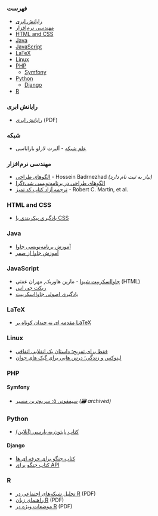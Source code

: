 ### فهرست

* [رایانش ابری](#%D8%B1%D8%A7%DB%8C%D8%A7%D9%86%D8%B4-%D8%A7%D8%A8%D8%B1%DB%8C)
* [مهندسی نرم‌افزار](#%D9%85%D9%87%D9%86%D8%AF%D8%B3%DB%8C-%D9%86%D8%B1%D9%85%E2%80%8C%D8%A7%D9%81%D8%B2%D8%A7%D8%B1)
* [HTML and CSS](#html-and-css)
* [Java](#java)
* [JavaScript](#javascript)
* [LaTeX](#latex)
* [Linux](#linux)
* [PHP](#php)
    * [Symfony](#symfony)
* [Python](#python)
    * [Django](#django)
* [R](#r)


### رایانش ابری

* [رایانش ابری](http://docs.occc.ir/books/Main%20Book-20110110_2.pdf) (PDF)


### شبکه

* [علم شبکه](http://networksciencebook.com) - آلبرت لازلو باراباسی


### مهندسی نرم‌افزار

* [الگوهای طراحی](https://holosen.net/what-is-design-pattern/) - Hossein Badrnezhad *(نیاز به ثبت نام دارد)*
* [الگوهای طراحی در برنامه‌نویسی شیء‌گرا](https://github.com/khajavi/Practical-Design-Patterns)
* [ترجمه آزاد کتاب کد تمیز](https://codetamiz.vercel.app) - Robert C. Martin, et al.


### HTML and CSS

* [یادگیری پیکربندی با CSS](http://fa.learnlayout.com)


### Java

* [آموزش  برنامه‌نویسی جاوا](https://javacup.ir/javacup-training-videos/)
* [آموزش جاوا از صفر](https://toplearn.com/courses/85/%D8%A2%D9%85%D9%88%D8%B2%D8%B4-%D8%AC%D8%A7%D9%88%D8%A7-%D8%A7%D8%B2-%D8%B5%D9%81%D8%B1)


### JavaScript

* [جاوااسکریپت شیوا](http://eloquentjs.ir) - مارین هاوربک, مهران عفتی (HTML)
* [ریکت جی اس](https://github.com/reactjs/fa.reactjs.org)
* [یادگیری اصولی جاوااسکریپت](https://github.com/Mariotek/BetterUnderstandingOfJavascript)


### LaTeX

* [مقدمه ای نه چندان کوتاه بر LaTeX](http://www.ctan.org/tex-archive/info/lshort/persian)


### Linux

* [فقط برای تفریح؛ داستان یک انقلابی اتفاقی](https://linuxstory.ir)
* [لینوکس و زندگی؛‌ درس هایی برای گیک های جوان](https://linuxbook.ir)


### PHP

#### Symfony

* [سیمفونی ۵: سریع‌ترین مسیر](https://web.archive.org/web/20210122133755/https://symfony.com/doc/current/the-fast-track/fa/index.html) *(:card_file_box: archived)*


### Python

* [کتاب پایتون به پارسی (آنلاین)](https://python.coderz.ir)

#### Django

* [کتاب جنگو برای حرفه ای ها](https://github.com/mthri/dfp-persian)
* [کتاب جنگو برای API](https://github.com/ftg-iran/dfa-persian)


### R

* [تحلیل شبکه‌های اجتماعی در R](http://cran.r-project.org/doc/contrib/Raeesi-SNA_in_R_in_Farsi.pdf) (PDF)
* [راهنمای زبان R](http://cran.r-project.org/doc/contrib/Mousavi-R-lang_in_Farsi.pdf) (PDF)
* [موضعات ویژه در R](http://cran.r-project.org/doc/contrib/Mousavi-R_topics_in_Farsi.pdf) (PDF)
